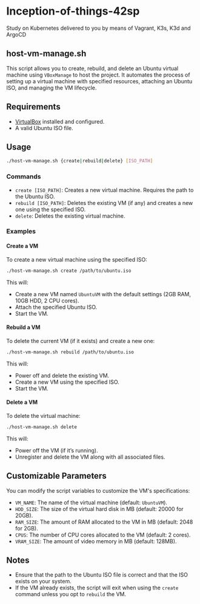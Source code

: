# Inception-of-things-42sp
Study on Kubernetes delivered to you by means of Vagrant, K3s, K3d and ArgoCD

## host-vm-manage.sh

This script allows you to create, rebuild, and delete an Ubuntu virtual machine using `VBoxManage` to host the project. It automates the process of setting up a virtual machine with specified resources, attaching an Ubuntu ISO, and managing the VM lifecycle.

## Requirements

- [VirtualBox](https://www.virtualbox.org/) installed and configured.
- A valid Ubuntu ISO file.

## Usage

```bash
./host-vm-manage.sh {create|rebuild|delete} [ISO_PATH]
```

### Commands

- `create [ISO_PATH]`: Creates a new virtual machine. Requires the path to the Ubuntu ISO.
- `rebuild [ISO_PATH]`: Deletes the existing VM (if any) and creates a new one using the specified ISO.
- `delete`: Deletes the existing virtual machine.

### Examples

#### Create a VM

To create a new virtual machine using the specified ISO:

```bash
./host-vm-manage.sh create /path/to/ubuntu.iso
```

This will:
- Create a new VM named `UbuntuVM` with the default settings (2GB RAM, 10GB HDD, 2 CPU cores).
- Attach the specified Ubuntu ISO.
- Start the VM.

#### Rebuild a VM

To delete the current VM (if it exists) and create a new one:

```bash
./host-vm-manage.sh rebuild /path/to/ubuntu.iso
```

This will:
- Power off and delete the existing VM.
- Create a new VM using the specified ISO.
- Start the VM.

#### Delete a VM

To delete the virtual machine:

```bash
./host-vm-manage.sh delete
```

This will:
- Power off the VM (if it’s running).
- Unregister and delete the VM along with all associated files.

## Customizable Parameters

You can modify the script variables to customize the VM's specifications:

- `VM_NAME`: The name of the virtual machine (default: `UbuntuVM`).
- `HDD_SIZE`: The size of the virtual hard disk in MB (default: 20000 for 20GB).
- `RAM_SIZE`: The amount of RAM allocated to the VM in MB (default: 2048 for 2GB).
- `CPUS`: The number of CPU cores allocated to the VM (default: 2 cores).
- `VRAM_SIZE`: The amount of video memory in MB (default: 128MB).

## Notes

- Ensure that the path to the Ubuntu ISO file is correct and that the ISO exists on your system.
- If the VM already exists, the script will exit when using the `create` command unless you opt to `rebuild` the VM.
